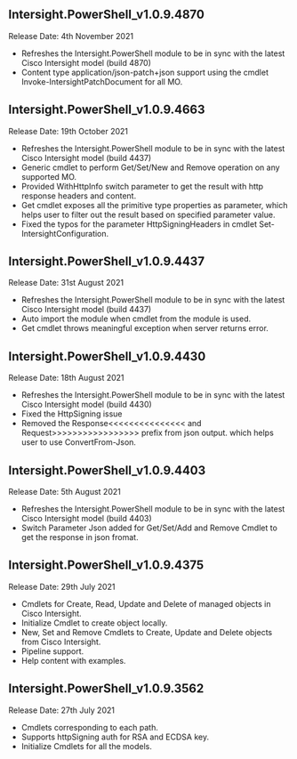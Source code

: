 ## Intersight.PowerShell_v1.0.9.4870
Release Date: 4th November 2021
- Refreshes the Intersight.PowerShell module to be in sync with the latest Cisco Intersight model (build 4870)
- Content type application/json-patch+json support using the cmdlet Invoke-IntersightPatchDocument for all MO.
## Intersight.PowerShell_v1.0.9.4663
Release Date: 19th October 2021
- Refreshes the Intersight.PowerShell module to be in sync with the latest Cisco Intersight model (build 4437)
- Generic cmdlet to perform Get/Set/New and Remove operation on any supported MO.
- Provided WithHttpInfo switch parameter to get the result with http response headers and content.
- Get cmdlet exposes all the primitive type properties as parameter, which helps user to filter out the result based on specified   parameter value.  
- Fixed the typos for the parameter HttpSigningHeaders in cmdlet Set-IntersightConfiguration.
## Intersight.PowerShell_v1.0.9.4437
Release Date: 31st August 2021
- Refreshes the Intersight.PowerShell module to be in sync with the latest Cisco Intersight model (build 4437)
- Auto import the module when cmdlet from the module is used.
- Get cmdlet throws meaningful exception when server returns error. 

## Intersight.PowerShell_v1.0.9.4430
Release Date: 18th August 2021
- Refreshes the Intersight.PowerShell module to be in sync with the latest Cisco Intersight model (build 4430)
- Fixed the HttpSigning issue
- Removed the Response<<<<<<<<<<<<<<< and Request>>>>>>>>>>>>>>>>> prefix from json output. which helps user to use ConvertFrom-Json.

## Intersight.PowerShell_v1.0.9.4403
Release Date: 5th August 2021
- Refreshes the Intersight.PowerShell module to be in sync with the latest Cisco Intersight model (build 4403)
- Switch Parameter Json added for Get/Set/Add and Remove Cmdlet to get the response in json fromat.

## Intersight.PowerShell_v1.0.9.4375
Release Date: 29th July 2021
- Cmdlets for Create, Read, Update and Delete of managed objects in Cisco Intersight.
- Initialize Cmdlet to create object locally.
- New, Set and Remove Cmdlets to Create, Update and Delete objects from Cisco Intersight.
- Pipeline support.
- Help content with examples.

## Intersight.PowerShell_v1.0.9.3562
Release Date: 27th July 2021
- Cmdlets corresponding to each path.
- Supports httpSigning auth for RSA and ECDSA key.
- Initialize Cmdlets for all the models.

    
    
    

